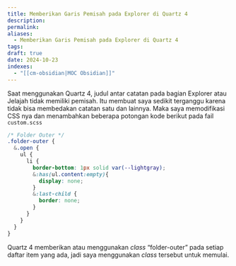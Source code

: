 ```yaml
---
title: Memberikan Garis Pemisah pada Explorer di Quartz 4
description: 
permalink: 
aliases:
  - Memberikan Garis Pemisah pada Explorer di Quartz 4
tags: 
draft: true
date: 2024-10-23
indexes:
  - "[[cm-obsidian|MOC Obsidian]]"
---
```

Saat menggunakan Quartz 4, judul antar catatan pada bagian Explorer atau Jelajah tidak memiliki pemisah. Itu membuat saya sedikit terganggu karena tidak bisa membedakan catatan satu dan lainnya. Maka saya memodifikasi CSS nya dan menambahkan beberapa potongan kode berikut pada fail `custom.scss` 

```css
/* Folder Outer */
.folder-outer {
  &.open {
    ul {
      li {
        border-bottom: 1px solid var(--lightgray);
        &:has(ul.content:empty){
          display: none;
        }
        &:last-child {
          border: none;
        }
      }
    }
  }
}
```

Quartz 4 memberikan atau menggunakan *class* “folder-outer” pada setiap daftar item yang ada, jadi saya menggunakan *class* tersebut untuk memulai.